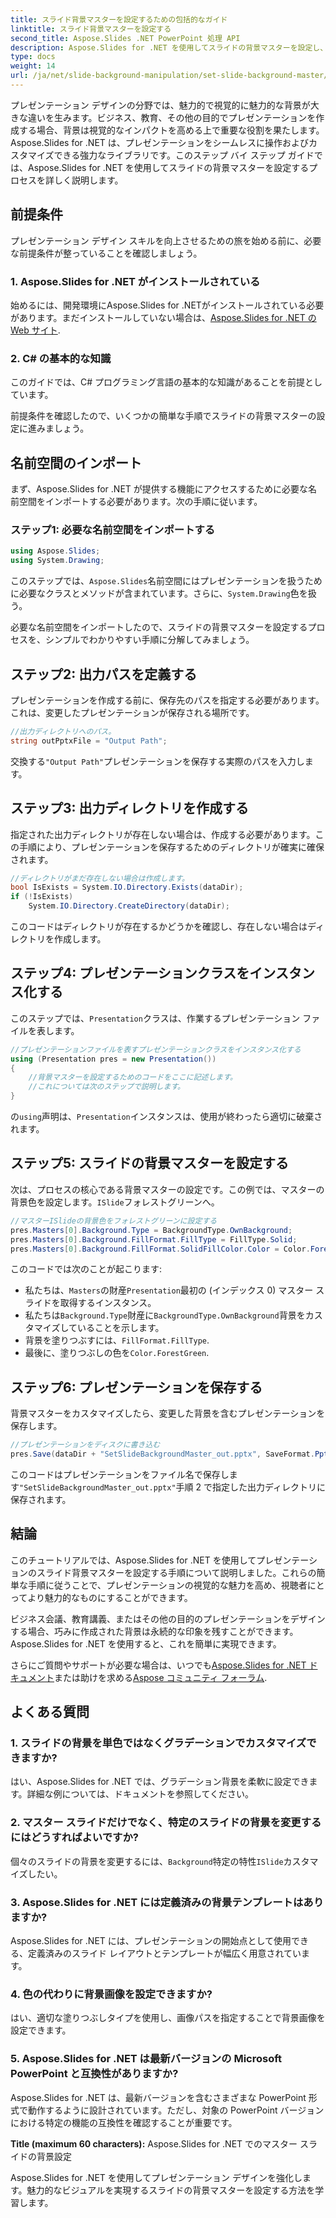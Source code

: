 ```yaml
---
title: スライド背景マスターを設定するための包括的なガイド
linktitle: スライド背景マスターを設定する
second_title: Aspose.Slides .NET PowerPoint 処理 API
description: Aspose.Slides for .NET を使用してスライドの背景マスターを設定し、プレゼンテーションを視覚的に強化する方法を学びます。
type: docs
weight: 14
url: /ja/net/slide-background-manipulation/set-slide-background-master/
---
```


プレゼンテーション デザインの分野では、魅力的で視覚的に魅力的な背景が大きな違いを生みます。ビジネス、教育、その他の目的でプレゼンテーションを作成する場合、背景は視覚的なインパクトを高める上で重要な役割を果たします。Aspose.Slides for .NET は、プレゼンテーションをシームレスに操作およびカスタマイズできる強力なライブラリです。このステップ バイ ステップ ガイドでは、Aspose.Slides for .NET を使用してスライドの背景マスターを設定するプロセスを詳しく説明します。 

## 前提条件

プレゼンテーション デザイン スキルを向上させるための旅を始める前に、必要な前提条件が整っていることを確認しましょう。

### 1. Aspose.Slides for .NET がインストールされている

始めるには、開発環境にAspose.Slides for .NETがインストールされている必要があります。まだインストールしていない場合は、[Aspose.Slides for .NET の Web サイト](https://releases.aspose.com/slides/net/).

### 2. C# の基本的な知識

このガイドでは、C# プログラミング言語の基本的な知識があることを前提としています。

前提条件を確認したので、いくつかの簡単な手順でスライドの背景マスターの設定に進みましょう。

## 名前空間のインポート

まず、Aspose.Slides for .NET が提供する機能にアクセスするために必要な名前空間をインポートする必要があります。次の手順に従います。

### ステップ1: 必要な名前空間をインポートする

```csharp
using Aspose.Slides;
using System.Drawing;
```

このステップでは、`Aspose.Slides`名前空間にはプレゼンテーションを扱うために必要なクラスとメソッドが含まれています。さらに、`System.Drawing`色を扱う。

必要な名前空間をインポートしたので、スライドの背景マスターを設定するプロセスを、シンプルでわかりやすい手順に分解してみましょう。

## ステップ2: 出力パスを定義する

プレゼンテーションを作成する前に、保存先のパスを指定する必要があります。これは、変更したプレゼンテーションが保存される場所です。

```csharp
//出力ディレクトリへのパス。
string outPptxFile = "Output Path";
```

交換する`"Output Path"`プレゼンテーションを保存する実際のパスを入力します。

## ステップ3: 出力ディレクトリを作成する

指定された出力ディレクトリが存在しない場合は、作成する必要があります。この手順により、プレゼンテーションを保存するためのディレクトリが確実に確保されます。

```csharp
//ディレクトリがまだ存在しない場合は作成します。
bool IsExists = System.IO.Directory.Exists(dataDir);
if (!IsExists)
    System.IO.Directory.CreateDirectory(dataDir);
```

このコードはディレクトリが存在するかどうかを確認し、存在しない場合はディレクトリを作成します。

## ステップ4: プレゼンテーションクラスをインスタンス化する

このステップでは、`Presentation`クラスは、作業するプレゼンテーション ファイルを表します。

```csharp
//プレゼンテーションファイルを表すプレゼンテーションクラスをインスタンス化する
using (Presentation pres = new Presentation())
{
    //背景マスターを設定するためのコードをここに記述します。
    //これについては次のステップで説明します。
}
```

の`using`声明は、`Presentation`インスタンスは、使用が終わったら適切に破棄されます。

## ステップ5: スライドの背景マスターを設定する

次は、プロセスの核心である背景マスターの設定です。この例では、マスターの背景色を設定します。`ISlide`フォレストグリーンへ。 

```csharp
//マスターISlideの背景色をフォレストグリーンに設定する
pres.Masters[0].Background.Type = BackgroundType.OwnBackground;
pres.Masters[0].Background.FillFormat.FillType = FillType.Solid;
pres.Masters[0].Background.FillFormat.SolidFillColor.Color = Color.ForestGreen;
```

このコードでは次のことが起こります:

- 私たちは、`Masters`の財産`Presentation`最初の (インデックス 0) マスター スライドを取得するインスタンス。
- 私たちは`Background.Type`財産に`BackgroundType.OwnBackground`背景をカスタマイズしていることを示します。
- 背景を塗りつぶすには、`FillFormat.FillType`.
- 最後に、塗りつぶしの色を`Color.ForestGreen`.

## ステップ6: プレゼンテーションを保存する

背景マスターをカスタマイズしたら、変更した背景を含むプレゼンテーションを保存します。

```csharp
//プレゼンテーションをディスクに書き込む
pres.Save(dataDir + "SetSlideBackgroundMaster_out.pptx", SaveFormat.Pptx);
```

このコードはプレゼンテーションをファイル名で保存します`"SetSlideBackgroundMaster_out.pptx"`手順 2 で指定した出力ディレクトリに保存されます。

## 結論

このチュートリアルでは、Aspose.Slides for .NET を使用してプレゼンテーションのスライド背景マスターを設定する手順について説明しました。これらの簡単な手順に従うことで、プレゼンテーションの視覚的な魅力を高め、視聴者にとってより魅力的なものにすることができます。

ビジネス会議、教育講義、またはその他の目的のプレゼンテーションをデザインする場合、巧みに作成された背景は永続的な印象を残すことができます。Aspose.Slides for .NET を使用すると、これを簡単に実現できます。

さらにご質問やサポートが必要な場合は、いつでも[Aspose.Slides for .NET ドキュメント](https://reference.aspose.com/slides/net/)または助けを求める[Aspose コミュニティ フォーラム](https://forum.aspose.com/).

## よくある質問

### 1. スライドの背景を単色ではなくグラデーションでカスタマイズできますか?

はい、Aspose.Slides for .NET では、グラデーション背景を柔軟に設定できます。詳細な例については、ドキュメントを参照してください。

### 2. マスター スライドだけでなく、特定のスライドの背景を変更するにはどうすればよいですか?

個々のスライドの背景を変更するには、`Background`特定の特性`ISlide`カスタマイズしたい。

### 3. Aspose.Slides for .NET には定義済みの背景テンプレートはありますか?

Aspose.Slides for .NET には、プレゼンテーションの開始点として使用できる、定義済みのスライド レイアウトとテンプレートが幅広く用意されています。

### 4. 色の代わりに背景画像を設定できますか?

はい、適切な塗りつぶしタイプを使用し、画像パスを指定することで背景画像を設定できます。

### 5. Aspose.Slides for .NET は最新バージョンの Microsoft PowerPoint と互換性がありますか?

Aspose.Slides for .NET は、最新バージョンを含むさまざまな PowerPoint 形式で動作するように設計されています。ただし、対象の PowerPoint バージョンにおける特定の機能の互換性を確認することが重要です。




**Title (maximum 60 characters):** Aspose.Slides for .NET でのマスター スライドの背景設定

Aspose.Slides for .NET を使用してプレゼンテーション デザインを強化します。魅力的なビジュアルを実現するスライドの背景マスターを設定する方法を学習します。